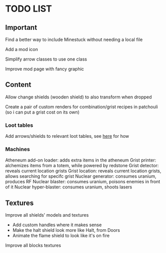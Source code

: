 # TODO LIST #

## Important ##

Find a better way to include Minestuck without needing a local file

Add a mod icon

Simplify arrow classes to use one class

Improve mod page with fancy graphic

## Content ##

Allow change shields (wooden shield) to also transform when dropped

Create a pair of custom renders for combination/grist recipes in patchouli (so i can put a grist cost on its own)

### Loot tables ###

Add arrows/shields to relevant loot tables, see [here](https://docs.neoforged.net/docs/1.21.1/resources/server/loottables/glm#builtin-loot-modifiers) for how

### Machines ###

Atheneum add-on loader: adds extra items in the atheneum
Grist printer: alchemizes items from a totem, while powered by redstone
Grist detector: reveals current location grists
Grist location: reveals current location grists, allows searching for specifc grist
Nuclear generator: consumes uranium, produces RF
Nuclear blaster: consumes uranium, poisons enemies in front of it
Nuclear hyper-blaster: consumes uranium, shoots lasers

## Textures ##

Improve all shields' models and textures

- Add custom handles where it makes sense
- Make the halt shield look more like Halt, from Doors
- Animate the flame shield to look like it's on fire

Improve all blocks textures
